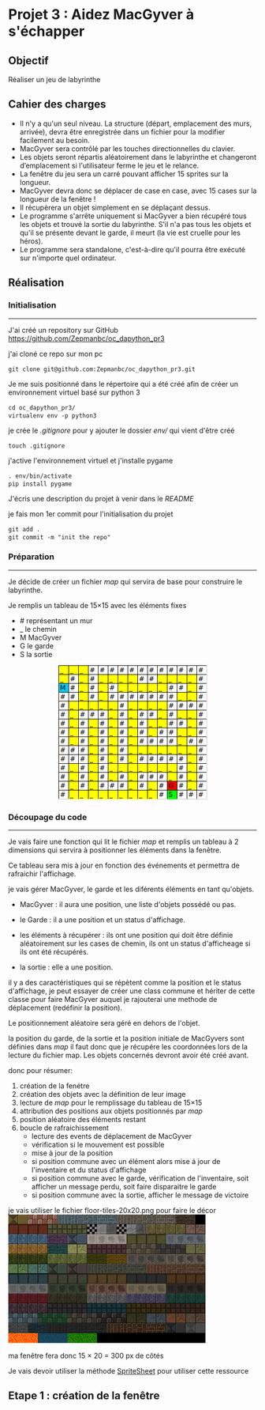 # Projet 3 : Aidez MacGyver à s'échapper

## Objectif

Réaliser un jeu de labyrinthe

## Cahier des charges
* Il n'y a qu'un seul niveau. La structure (départ, emplacement des murs, arrivée), devra être enregistrée dans un fichier pour la modifier facilement au besoin.
* MacGyver sera contrôlé par les touches directionnelles du clavier.
* Les objets seront répartis aléatoirement dans le labyrinthe et changeront d’emplacement si l'utilisateur ferme le jeu et le relance.
* La fenêtre du jeu sera un carré pouvant afficher 15 sprites sur la longueur.
* MacGyver devra donc se déplacer de case en case, avec 15 cases sur la longueur de la fenêtre !
* Il récupèrera un objet simplement en se déplaçant dessus.
* Le programme s'arrête uniquement si MacGyver a bien récupéré tous les objets et trouvé la sortie du labyrinthe. S'il n'a pas tous les objets et qu'il se présente devant le garde, il meurt (la vie est cruelle pour les héros).
* Le programme sera standalone, c'est-à-dire qu'il pourra être exécuté sur n'importe quel ordinateur.

## Réalisation

### Initialisation
----
J'ai créé un repository sur GitHub https://github.com/Zepmanbc/oc_dapython_pr3

j'ai cloné ce repo sur mon pc

    git clone git@github.com:Zepmanbc/oc_dapython_pr3.git

Je me suis positionné dans le répertoire qui a été créé afin de créer un environnement virtuel basé sur python 3

    cd oc_dapython_pr3/
    virtualenv env -p python3

je crée le *.gitignore* pour y ajouter le dossier *env/* qui vient d'être créé

    touch .gitignore

j'active l'environnement virtuel et j'installe pygame

    . env/bin/activate
    pip install pygame

J'écris une description du projet à venir dans le *README*

je fais mon 1er commit pour l'initialisation du projet

    git add .
    git commit -m "init the repo"

### Préparation
----
Je décide de créer un fichier *map* qui servira de base pour construire le labyrinthe.

Je remplis un tableau de 15×15 avec les éléments fixes
* \# représentant un mur
* _ le chemin
* M MacGyver
* G le garde
* S la sortie

<p align="center"><img src="map.png"/></p>

### Découpage du code
----
Je vais faire une fonction qui lit le fichier *map* et remplis un tableau à 2 dimensions qui servira à positionner les éléments dans la fenêtre.

Ce tableau sera mis à jour en fonction des événements et permettra de rafraichir l'affichage.

je vais gérer MacGyver, le garde et les diférents éléments en tant qu'objets.

* MacGyver : il aura une position, une liste d'objets possédé ou pas.

* le Garde : il a une position et un status d'affichage.

* les éléments à récupérer : ils ont une position qui doit être définie aléatoirement sur les cases de chemin, ils ont un status d'afficheage si ils ont été récupérés.

* la sortie : elle a une position.

il y a des caractéristiques qui se répètent comme la position et le status d'affichage, je peut essayer de créer une class commune et hériter de cette classe pour faire MacGyver auquel je rajouterai une methode de déplacement (redéfinir la position).

Le positionnement aléatoire sera géré en dehors de l'objet.

la position du garde, de la sortie et la position initiale de MacGyvers sont définies dans *map* il faut donc que je récupére les coordonnées lors de la lecture du fichier map. Les objets concernés devront avoir été créé avant.

donc pour résumer:
1. création de la fenétre
2. création des objets avec la définition de leur image
4. lecture de *map* pour le remplissage du tableau de 15×15
5. attribution des positions aux objets positionnés par *map*
6. position aléatoire des éléments restant
7. boucle de rafraichissement
    * lecture des events de déplacement de MacGyver
    * vérification si le mouvement est possible
    * mise à jour de la position
    * si position commune avec un élément alors mise á jour de l'inventaire et du status d'affichage
    * si position commune avec le garde, vérification de l'inventaire, soit afficher un message perdu, soit faire disparaitre le garde
    * si position commune avec la sortie, afficher le message de victoire

je vais utiliser le fichier floor-tiles-20x20.png pour faire le décor
![floor-tiles-20x20.png](floor-tiles-20x20.png)

ma fenêtre fera donc 15 × 20 = 300 px de côtés

Je vais devoir utiliser la méthode [SpriteSheet](https://www.pygame.org/wiki/Spritesheet) pour utiliser cette ressource

## Etape 1 : création de la fenêtre